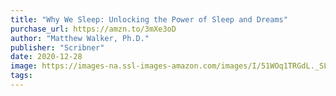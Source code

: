 ```yaml
---
title: "Why We Sleep: Unlocking the Power of Sleep and Dreams"
purchase_url: https://amzn.to/3mXe3oD
author: "Matthew Walker, Ph.D."
publisher: "Scribner"
date: 2020-12-28
image: https://images-na.ssl-images-amazon.com/images/I/51WOq1TRGdL._SL75_.jpg
tags:
---
```


